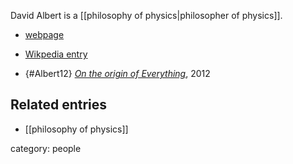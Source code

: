 
David Albert is a [[philosophy of physics|philosopher of physics]].

* [webpage](http://philosophy.columbia.edu/directories/faculty/david-z-albert)

* [Wikpedia entry](http://en.wikipedia.org/wiki/David_Albert)

* {#Albert12} _[On the origin of Everything](http://www.nytimes.com/2012/03/25/books/review/a-universe-from-nothing-by-lawrence-m-krauss.html?_r=1&adxnnl=1&adxnnlx=1415727315-pCXR9NUmWeBxo+FViR+NlA)_, 2012


## Related entries

* [[philosophy of physics]]

category: people